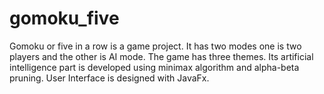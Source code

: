 # gomoku_five
Gomoku or five in a row is a game project. It has two modes one is two players and the other is AI mode. The game has three themes. Its artificial intelligence part is developed using minimax algorithm and alpha-beta pruning. User Interface is designed with JavaFx.
